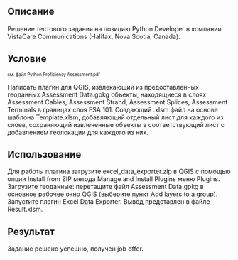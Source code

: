 ## Описание
Решение тестового задания на позицию Python Developer в компании 
VistaCare Communications (Halifax, Nova Scotia, Canada).

## Условие
<sub><sup>см. файл Python Proficiency Assessment.pdf</sub></sup>

Написать плагин для QGIS, извлекающий из предоставленных геоданных 
Assessment Data.gpkg объекты, находящиеся в слоях: Assessment Cables, 
Assessment Strand, Assessment Splices, Assessment Terminals в 
границах слоя FSA 101. Создающий .xlsm файл на основе шаблона 
Template.xlsm, добавляющий отдельный лист для каждого из слоев, 
сохраняющий извлеченные объекты в соответствующий лист с добавлением 
геолокации для каждого из них.

## Использование
Для работы плагина загрузите excel_data_exporter.zip в QGIS с помощью 
опции Install from ZIP метода Manage and Install Plugins меню Plugins. 
Загрузите геоданные: перетащите файл Assessment Data.gpkg в основное 
рабочее окно QGIS (выберите пункт Add layers to a group). 
Запустите плагин Excel Data Exporter. Вывод представлен в 
файле Result.xlsm.

## Результат
Задание решено успешно, получен job offer.